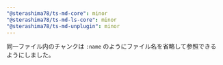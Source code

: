 ```yaml
---
"@sterashima78/ts-md-core": minor
"@sterashima78/ts-md-ls-core": minor
"@sterashima78/ts-md-unplugin": minor
---
```

同一ファイル内のチャンクは `:name` のようにファイル名を省略して参照できるようにしました。
